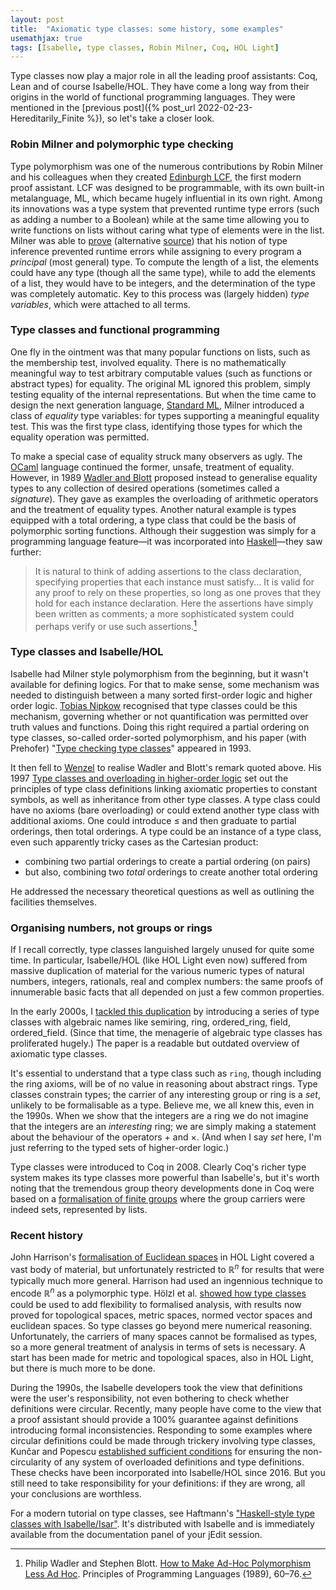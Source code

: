 ```yaml
---
layout: post
title:  "Axiomatic type classes: some history, some examples"
usemathjax: true 
tags: [Isabelle, type classes, Robin Milner, Coq, HOL Light]
---
```


Type classes now play a major role in all the leading proof assistants: Coq, Lean and of course Isabelle/HOL. They have come a long way from their origins in the world of functional programming languages.
They were mentioned in the [previous post]({% post_url 2022-02-23-Hereditarily_Finite %}), so let's take a closer look.

### Robin Milner and polymorphic type checking

Type polymorphism was one of the numerous contributions by Robin Milner and his colleagues when they created [Edinburgh LCF](https://doi.org/10.1098/rsta.2014.0234), the first modern proof assistant. LCF was designed to be programmable, with its own built-in metalanguage, ML, which became hugely influential in its own right. Among its innovations was a type system that prevented runtime type errors (such as adding a number to a Boolean) while at the same time allowing you to write functions on lists without caring what type of elements were in the list. 
Milner was able to [prove](https://doi.org/10.1016/0022-0000(78)90014-4) (alternative [source](https://homepages.inf.ed.ac.uk/wadler/papers/papers-we-love/milner-type-polymorphism.pdf)) that his notion of type inference prevented runtime errors while assigning to every program a *principal* (most general) type.
To compute the length of a list, the elements could have any type (though all the same type), while to add the elements of a list, they would have to be integers, and the determination of the type was completely automatic.
Key to this process was (largely hidden) *type variables*, which were attached to all terms.

### Type classes and functional programming

One fly in the ointment was that many popular functions on lists, such as the membership test, involved equality. There is no mathematically meaningful way to test arbitrary computable values (such as functions or abstract types) for equality.
The original ML ignored this problem, simply testing equality of the internal representations.
But when the time came to design the next generation language, [Standard ML](https://doi.org/10.1145/3386336), Milner introduced a class of *equality* type variables: for types supporting a meaningful equality test. This was the first type class, identifying those types for which the equality operation was permitted.

To make a special case of equality struck many observers as ugly. The [OCaml](https://ocaml.org) language continued the former, unsafe, treatment of equality.
However, in 1989 [Wadler and Blott](https://dl.acm.org/doi/10.1145/75277.75283) proposed instead to generalise equality types to any collection of desired operations (sometimes called a *signature*).
They gave as examples the overloading of arithmetic operators and the treatment of equality types. Another natural example is types equipped with a total ordering, a type class that could be the basis of polymorphic sorting functions.
Although their suggestion was simply for a programming language feature—it was incorporated into [Haskell](https://www.haskell.org)—they saw further:

> It is natural to think of adding assertions to the class declaration, specifying properties that each instance must satisfy... It is valid for any proof to rely on these properties, so long as one proves that they hold for each instance declaration. Here the assertions have simply been written as comments; a more sophisticated system could perhaps verify or use such assertions.[^1]

[^1]: Philip Wadler and Stephen Blott. [How to Make Ad-Hoc Polymorphism Less Ad Hoc](https://dl.acm.org/doi/10.1145/75277.75283). Principles of Programming Languages (1989), 60–76.


### Type classes and Isabelle/HOL

Isabelle had Milner style polymorphism from the beginning, but it wasn't available for defining logics. For that to make sense, some mechanism was needed to distinguish between a many sorted first-order logic and higher order logic. [Tobias Nipkow](https://www21.in.tum.de/~nipkow/) recognised that type classes could be this mechanism, governing whether or not quantification was permitted over truth values and functions. Doing this right required a partial ordering on type classes, so-called order-sorted polymorphism, and his paper (with Prehofer) "[Type checking type classes](https://doi.org/10.1145/158511.158698)" appeared in 1993.

It then fell to [Wenzel](https://sketis.net) to realise Wadler and Blott's remark quoted above.
His 1997 [Type classes and overloading in higher-order logic](https://rdcu.be/cJtGs)
set out the principles of type class definitions linking axiomatic properties to constant symbols, as well as inheritance from other type classes. A type class could have no axioms (bare overloading) or could extend another type class with additional axioms. One could introduce $\le$ and then graduate to partial orderings, then total orderings. A type could be an instance of a type class, even such apparently tricky cases as the Cartesian product:

- combining two partial orderings to create a partial ordering (on pairs)
- but also, combining two *total* orderings to create another total ordering

He addressed the necessary theoretical questions as well as outlining the facilities themselves.

### Organising numbers, not groups or rings

If I recall correctly, type classes languished largely unused for quite some time. In particular, Isabelle/HOL (like HOL Light even now) suffered from massive duplication of material for the various numeric types of natural numbers, integers, rationals, real and complex numbers: the same proofs of innumerable basic facts that all depended on just a few common properties.

In the early 2000s, I [tackled this duplication](https://rdcu.be/cJtGA) by introducing a series of type classes with algebraic names like semiring, ring, ordered_ring, field, ordered_field. (Since that time, the menagerie of algebraic type classes has proliferated hugely.)
The paper is a readable but outdated overview of axiomatic type classes.

It's essential to understand that a type class such as `ring`, though including the ring axioms, will be of no value in reasoning about abstract rings. Type classes constrain types; the carrier of any interesting group or ring is a *set*, unlikely to be formalisable as a type. Believe me, we all knew this, even in the 1990s. When we show that the integers are a ring we do not imagine that the integers are an *interesting* ring; we are simply making a statement about the behaviour of the operators $+$ and $\times$. (And when I say *set* here, I'm just referring to the typed sets of higher-order logic.)

Type classes were introduced to Coq in 2008. Clearly Coq's richer type system makes its type classes more powerful than Isabelle's, but it's worth noting that the tremendous group theory developments done in Coq were based on a [formalisation of finite groups](https://rdcu.be/cJtGQ) where the group carriers were indeed sets, represented by lists.

### Recent history

John Harrison's [formalisation of Euclidean spaces](https://rdcu.be/cJtGW) in HOL Light covered a vast body of material, but unfortunately restricted to $\mathbb{R}^n$ for results that were typically much more general.
Harrison had used an ingennious technique to encode $\mathbb{R}^n$ as a polymorphic type.
Hölzl et al. [showed how type classes](https://rdcu.be/cJtHb) could be used to add flexibility to formalised analysis, with results now proved for topological spaces, metric spaces, normed vector spaces and euclidean spaces. So type classes go beyond mere numerical reasoning.
Unfortunately, the carriers of many spaces cannot be formalised as types, so a more general treatment of analysis in terms of sets is necessary.
A start has been made for metric and topological spaces, also in HOL Light, but there is much more to be done.

During the 1990s, the Isabelle developers took the view that definitions were the user's responsibility, not even bothering to check whether definitions were circular. Recently, many people have come to the view that a proof assistant should provide a 100% guarantee against definitions introducing formal inconsistencies. 
Responding to some examples where circular definitions could be made through trickery involving type classes, Kunčar and Popescu [established sufficient conditions](https://rdcu.be/cJtHs) for ensuring the non-circularity of any system of overloaded definitions and type definitions. These checks have been incorporated into Isabelle/HOL since 2016.
But you still need to take responsibility for your definitions: if they are wrong, all your conclusions are worthless.

For a modern tutorial on type classes, see Haftmann's ["Haskell-style type classes with Isabelle/Isar"](https://isabelle.in.tum.de/dist/Isabelle/doc/classes.pdf).
It's distributed with Isabelle and is immediately available from the documentation panel of your jEdit session.

